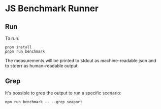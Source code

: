 # JS Benchmark Runner

## Run

To run:

```shell
pnpm install
pnpm run benchmark
```

The measurements will be printed to stdout as machine-readable json and to stderr as human-readable output.

## Grep

It's possible to grep the output to run a specific scenario:

```shell
npm run benchmark -- --grep seaport
```
